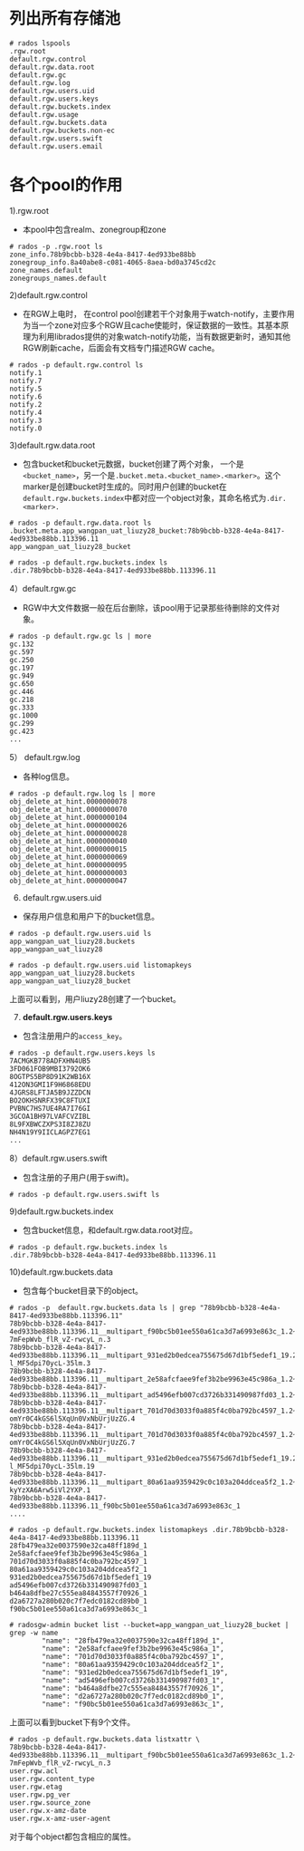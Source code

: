 
# 列出所有存储池
```
# rados lspools
.rgw.root
default.rgw.control
default.rgw.data.root
default.rgw.gc
default.rgw.log
default.rgw.users.uid
default.rgw.users.keys
default.rgw.buckets.index
default.rgw.usage
default.rgw.buckets.data
default.rgw.buckets.non-ec
default.rgw.users.swift
default.rgw.users.email
```

# 各个pool的作用

1).rgw.root
- 本pool中包含realm、zonegroup和zone

```
# rados -p .rgw.root ls
zone_info.78b9bcbb-b328-4e4a-8417-4ed933be88bb
zonegroup_info.8a40abe8-c081-4065-8aea-bd0a3745cd2c
zone_names.default
zonegroups_names.default
```

2)default.rgw.control
- 在RGW上电时， 在control pool创建若干个对象用于watch-notify，主要作用为当一个zone对应多个RGW且cache使能时，保证数据的一致性。其基本原理为利用librados提供的对象watch-notify功能，当有数据更新时，通知其他RGW刷新cache，后面会有文档专门描述RGW cache。

```
# rados -p default.rgw.control ls
notify.1
notify.7
notify.5
notify.6
notify.2
notify.4
notify.3
notify.0
```

3)default.rgw.data.root
- 包含bucket和bucket元数据，bucket创建了两个对象， 一个是`<bucket_name>`，另一个是`.bucket.meta.<bucket_name>.<marker>`。这个marker是创建bucket时生成的。同时用户创建的bucket在`default.rgw.buckets.index`中都对应一个object对象，其命名格式为`.dir.<marker>.`

```
# rados -p default.rgw.data.root ls 
.bucket.meta.app_wangpan_uat_liuzy28_bucket:78b9bcbb-b328-4e4a-8417-4ed933be88bb.113396.11
app_wangpan_uat_liuzy28_bucket

# rados -p default.rgw.buckets.index ls 
.dir.78b9bcbb-b328-4e4a-8417-4ed933be88bb.113396.11
```

  
4）default.rgw.gc
- RGW中大文件数据一般在后台删除，该pool用于记录那些待删除的文件对象。

```
# rados -p default.rgw.gc ls | more
gc.132
gc.597
gc.250
gc.197
gc.949
gc.650
gc.446
gc.218
gc.333
gc.1000
gc.299
gc.423
...
```

5） default.rgw.log
- 各种log信息。

```
# rados -p default.rgw.log ls | more
obj_delete_at_hint.0000000078
obj_delete_at_hint.0000000070
obj_delete_at_hint.0000000104
obj_delete_at_hint.0000000026
obj_delete_at_hint.0000000028
obj_delete_at_hint.0000000040
obj_delete_at_hint.0000000015
obj_delete_at_hint.0000000069
obj_delete_at_hint.0000000095
obj_delete_at_hint.0000000003
obj_delete_at_hint.0000000047
```

6) default.rgw.users.uid
- 保存用户信息和用户下的bucket信息。

```
# rados -p default.rgw.users.uid ls 
app_wangpan_uat_liuzy28.buckets
app_wangpan_uat_liuzy28

# rados -p default.rgw.users.uid listomapkeys app_wangpan_uat_liuzy28.buckets
app_wangpan_uat_liuzy28_bucket
```
上面可以看到，用户liuzy28创建了一个bucket。

7) **default.rgw.users.keys**
- 包含注册用户的`access_key`。

```
# rados -p default.rgw.users.keys ls
7ACMGKB778ADFXHN4UB5
3FD061FOB9MBI3792OK6
8OGTPS5BP8D91K2WB16X
412ON3GMI1F9H6868EDU
4JGRS8LFTJA5B9JZZDCN
BO2OKHSNRFX39C8FTUXI
PVBNC7HS7UE4RA7I76GI
3GCOA1BH97LVAFCVZIBL
8L9FXBWCZXPS3I8ZJ8ZU
NH4N19Y9IICLAGPZ7EG1
...
```

8）default.rgw.users.swift
- 包含注册的子用户(用于swift)。
```
# rados -p default.rgw.users.swift ls
```

9)default.rgw.buckets.index
- 包含bucket信息，和default.rgw.data.root对应。
```
# rados -p default.rgw.buckets.index ls 
.dir.78b9bcbb-b328-4e4a-8417-4ed933be88bb.113396.11
```

10)default.rgw.buckets.data
- 包含每个bucket目录下的object。

```
# rados -p  default.rgw.buckets.data ls | grep "78b9bcbb-b328-4e4a-8417-4ed933be88bb.113396.11"
78b9bcbb-b328-4e4a-8417-4ed933be88bb.113396.11__multipart_f90bc5b01ee550a61ca3d7a6993e863c_1.2~gii8SrB-7mFepWvb_flR_vZ-rwcyL_n.3
78b9bcbb-b328-4e4a-8417-4ed933be88bb.113396.11__multipart_931ed2b0edcea755675d67d1bf5edef1_19.2~3wDME9d_ntrl-l_MF5dpi70ycL-35lm.3
78b9bcbb-b328-4e4a-8417-4ed933be88bb.113396.11__multipart_2e58afcfaee9fef3b2be9963e45c986a_1.2~pcoCTx8dG4JwRtxxYwh2e5Dgaqm9Jnq.1
78b9bcbb-b328-4e4a-8417-4ed933be88bb.113396.11__multipart_ad5496efb007cd3726b331490987fd03_1.2~BvnuoIfhpzgskVzH7yNdGJKXbE89P5f.1
78b9bcbb-b328-4e4a-8417-4ed933be88bb.113396.11__multipart_701d70d3033f0a885f4c0ba792bc4597_1.2~X-omYr0C4kGS6l5XqUn0VxNbUrjUzZG.4
78b9bcbb-b328-4e4a-8417-4ed933be88bb.113396.11__multipart_701d70d3033f0a885f4c0ba792bc4597_1.2~X-omYr0C4kGS6l5XqUn0VxNbUrjUzZG.7
78b9bcbb-b328-4e4a-8417-4ed933be88bb.113396.11__multipart_931ed2b0edcea755675d67d1bf5edef1_19.2~3wDME9d_ntrl-l_MF5dpi70ycL-35lm.19
78b9bcbb-b328-4e4a-8417-4ed933be88bb.113396.11__multipart_80a61aa9359429c0c103a204ddcea5f2_1.2~MUAMe80jwm9K-kyYzXA6Arw5iVl2YXP.1
78b9bcbb-b328-4e4a-8417-4ed933be88bb.113396.11_f90bc5b01ee550a61ca3d7a6993e863c_1
....

# rados -p default.rgw.buckets.index listomapkeys .dir.78b9bcbb-b328-4e4a-8417-4ed933be88bb.113396.11
28fb479ea32e0037590e32ca48ff189d_1
2e58afcfaee9fef3b2be9963e45c986a_1
701d70d3033f0a885f4c0ba792bc4597_1
80a61aa9359429c0c103a204ddcea5f2_1
931ed2b0edcea755675d67d1bf5edef1_19
ad5496efb007cd3726b331490987fd03_1
b464a8dfbe27c555ea84843557f70926_1
d2a6727a280b020c7f7edc0182cd89b0_1
f90bc5b01ee550a61ca3d7a6993e863c_1

# radosgw-admin bucket list --bucket=app_wangpan_uat_liuzy28_bucket | grep -w name
        "name": "28fb479ea32e0037590e32ca48ff189d_1",
        "name": "2e58afcfaee9fef3b2be9963e45c986a_1",
        "name": "701d70d3033f0a885f4c0ba792bc4597_1",
        "name": "80a61aa9359429c0c103a204ddcea5f2_1",
        "name": "931ed2b0edcea755675d67d1bf5edef1_19",
        "name": "ad5496efb007cd3726b331490987fd03_1",
        "name": "b464a8dfbe27c555ea84843557f70926_1",
        "name": "d2a6727a280b020c7f7edc0182cd89b0_1",
        "name": "f90bc5b01ee550a61ca3d7a6993e863c_1",
```
上面可以看到bucket下有9个文件。
```
# rados -p default.rgw.buckets.data listxattr \
78b9bcbb-b328-4e4a-8417-4ed933be88bb.113396.11__multipart_f90bc5b01ee550a61ca3d7a6993e863c_1.2~gii8SrB-7mFepWvb_flR_vZ-rwcyL_n.3
user.rgw.acl
user.rgw.content_type
user.rgw.etag
user.rgw.pg_ver
user.rgw.source_zone
user.rgw.x-amz-date
user.rgw.x-amz-user-agent
```
对于每个object都包含相应的属性。
